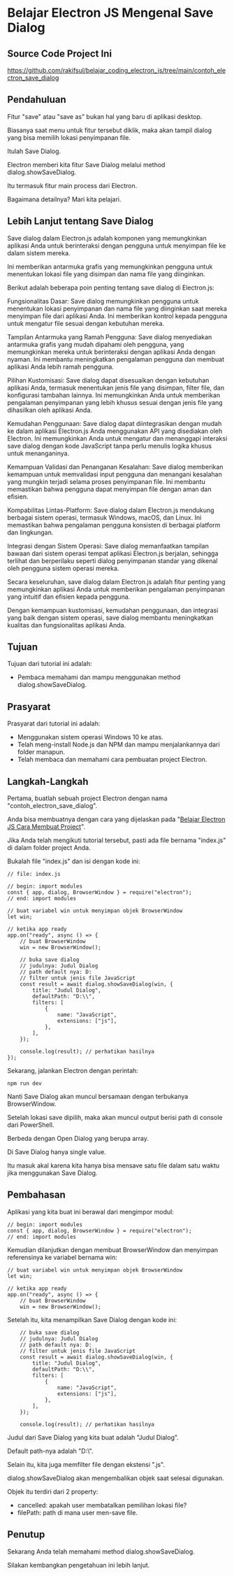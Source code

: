 # Belajar Electron JS Mengenal Save Dialog

## Source Code Project Ini

https://github.com/rakifsul/belajar_coding_electron_js/tree/main/contoh_electron_save_dialog

## Pendahuluan

Fitur "save" atau "save as" bukan hal yang baru di aplikasi desktop.

Biasanya saat menu untuk fitur tersebut diklik, maka akan tampil dialog yang bisa memilih lokasi penyimpanan file.

Itulah Save Dialog.

Electron memberi kita fitur Save Dialog melalui method dialog.showSaveDialog.

Itu termasuk fitur main process dari Electron.

Bagaimana detailnya? Mari kita pelajari.

## Lebih Lanjut tentang Save Dialog

Save dialog dalam Electron.js adalah komponen yang memungkinkan aplikasi Anda untuk berinteraksi dengan pengguna untuk menyimpan file ke dalam sistem mereka.

Ini memberikan antarmuka grafis yang memungkinkan pengguna untuk menentukan lokasi file yang disimpan dan nama file yang diinginkan.

Berikut adalah beberapa poin penting tentang save dialog di Electron.js:

Fungsionalitas Dasar: Save dialog memungkinkan pengguna untuk menentukan lokasi penyimpanan dan nama file yang diinginkan saat mereka menyimpan file dari aplikasi Anda. Ini memberikan kontrol kepada pengguna untuk mengatur file sesuai dengan kebutuhan mereka.

Tampilan Antarmuka yang Ramah Pengguna: Save dialog menyediakan antarmuka grafis yang mudah dipahami oleh pengguna, yang memungkinkan mereka untuk berinteraksi dengan aplikasi Anda dengan nyaman. Ini membantu meningkatkan pengalaman pengguna dan membuat aplikasi Anda lebih ramah pengguna.

Pilihan Kustomisasi: Save dialog dapat disesuaikan dengan kebutuhan aplikasi Anda, termasuk menentukan jenis file yang disimpan, filter file, dan konfigurasi tambahan lainnya. Ini memungkinkan Anda untuk memberikan pengalaman penyimpanan yang lebih khusus sesuai dengan jenis file yang dihasilkan oleh aplikasi Anda.

Kemudahan Penggunaan: Save dialog dapat diintegrasikan dengan mudah ke dalam aplikasi Electron.js Anda menggunakan API yang disediakan oleh Electron. Ini memungkinkan Anda untuk mengatur dan menanggapi interaksi save dialog dengan kode JavaScript tanpa perlu menulis logika khusus untuk menanganinya.

Kemampuan Validasi dan Penanganan Kesalahan: Save dialog memberikan kemampuan untuk memvalidasi input pengguna dan menangani kesalahan yang mungkin terjadi selama proses penyimpanan file. Ini membantu memastikan bahwa pengguna dapat menyimpan file dengan aman dan efisien.

Kompabilitas Lintas-Platform: Save dialog dalam Electron.js mendukung berbagai sistem operasi, termasuk Windows, macOS, dan Linux. Ini memastikan bahwa pengalaman pengguna konsisten di berbagai platform dan lingkungan.

Integrasi dengan Sistem Operasi: Save dialog memanfaatkan tampilan bawaan dari sistem operasi tempat aplikasi Electron.js berjalan, sehingga terlihat dan berperilaku seperti dialog penyimpanan standar yang dikenal oleh pengguna sistem operasi mereka.

Secara keseluruhan, save dialog dalam Electron.js adalah fitur penting yang memungkinkan aplikasi Anda untuk memberikan pengalaman penyimpanan yang intuitif dan efisien kepada pengguna.

Dengan kemampuan kustomisasi, kemudahan penggunaan, dan integrasi yang baik dengan sistem operasi, save dialog membantu meningkatkan kualitas dan fungsionalitas aplikasi Anda.

## Tujuan

Tujuan dari tutorial ini adalah:

-   Pembaca memahami dan mampu menggunakan method dialog.showSaveDialog.

## Prasyarat

Prasyarat dari tutorial ini adalah:

-   Menggunakan sistem operasi Windows 10 ke atas.
-   Telah meng-install Node.js dan NPM dan mampu menjalankannya dari folder manapun.
-   Telah membaca dan memahami cara pembuatan project Electron.

## Langkah-Langkah

Pertama, buatlah sebuah project Electron dengan nama "contoh_electron_save_dialog".

Anda bisa membuatnya dengan cara yang dijelaskan pada "[Belajar Electron JS Cara Membuat Project](https://github.com/rakifsul/belajar_coding_electron_js/blob/main/Belajar-Electron-JS-Cara-Membuat-Project.md)".

Jika Anda telah mengikuti tutorial tersebut, pasti ada file bernama "index.js" di dalam folder project Anda.

Bukalah file "index.js" dan isi dengan kode ini:

```
// file: index.js

// begin: import modules
const { app, dialog, BrowserWindow } = require("electron");
// end: import modules

// buat variabel win untuk menyimpan objek BrowserWindow
let win;

// ketika app ready
app.on("ready", async () => {
    // buat BrowserWindow
    win = new BrowserWindow();

    // buka save dialog
    // judulnya: Judul Dialog
    // path default nya: D:
    // filter untuk jenis file JavaScript
    const result = await dialog.showSaveDialog(win, {
        title: "Judul Dialog",
        defaultPath: "D:\\",
        filters: [
            {
                name: "JavaScript",
                extensions: ["js"],
            },
        ],
    });

    console.log(result); // perhatikan hasilnya
});
```

Sekarang, jalankan Electron dengan perintah:

```
npm run dev
```

Nanti Save Dialog akan muncul bersamaan dengan terbukanya BrowserWindow.

Setelah lokasi save dipilih, maka akan muncul output berisi path di console dari PowerShell.

Berbeda dengan Open Dialog yang berupa array.

Di Save Dialog hanya single value.

Itu masuk akal karena kita hanya bisa mensave satu file dalam satu waktu jika menggunakan Save Dialog.

## Pembahasan

Aplikasi yang kita buat ini berawal dari mengimpor modul:

```
// begin: import modules
const { app, dialog, BrowserWindow } = require("electron");
// end: import modules
```

Kemudian dilanjutkan dengan membuat BrowserWindow dan menyimpan referensinya ke variabel bernama win:

```
// buat variabel win untuk menyimpan objek BrowserWindow
let win;

// ketika app ready
app.on("ready", async () => {
    // buat BrowserWindow
    win = new BrowserWindow();
```

Setelah itu, kita menampilkan Save Dialog dengan kode ini:

```
    // buka save dialog
    // judulnya: Judul Dialog
    // path default nya: D:
    // filter untuk jenis file JavaScript
    const result = await dialog.showSaveDialog(win, {
        title: "Judul Dialog",
        defaultPath: "D:\\",
        filters: [
            {
                name: "JavaScript",
                extensions: ["js"],
            },
        ],
    });

    console.log(result); // perhatikan hasilnya
```

Judul dari Save Dialog yang kita buat adalah "Judul Dialog".

Default path-nya adalah "D:\\".

Selain itu, kita juga memfilter file dengan ekstensi ".js".

dialog.showSaveDialog akan mengembalikan objek saat selesai digunakan.

Objek itu terdiri dari 2 property:

-   cancelled: apakah user membatalkan pemilihan lokasi file?
-   filePath: path di mana user men-save file.

## Penutup

Sekarang Anda telah memahami method dialog.showSaveDialog.

Silakan kembangkan pengetahuan ini lebih lanjut.
